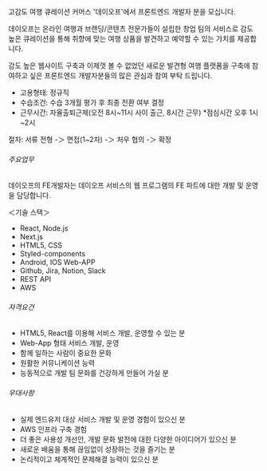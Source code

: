고감도 여행 큐레이션 커머스 '데이오프'에서 프론트엔드 개발자 분을 모십니다.  
  
데이오프는 온라인 여행과 브랜딩/콘텐츠 전문가들이 설립한 창업 팀의 서비스로 감도 높은 큐레이션을 통해 취향에 맞는 여행 상품을 발견하고 예약할 수 있는 가치를 제공합니다.  
  
감도 높은 웹사이트 구축과 이제껏 볼 수 없었던 새로운 발견형 여행 플랫폼을 구축에 참여하고 싶은 프론트엔드 개발자분들의 많은 관심과 참여 부탁 드립니다.  
  
  
- 고용형태: 정규직  
- 수습조건: 수습 3개월 평가 후 최종 전환 여부 결정  
- 근무시간: 자율출퇴근제(오전 8시~11시 사이 출근, 8시간 근무) *점심시간 오후 1시~2시  
  
절차: 서류 전형 -＞ 면접(1~2차) -＞ 처우 협의 -＞ 확정

###### 주요업무

데이오프의 FE개발자는 데이오프 서비스의 웹 프로그램의 FE 파트에 대한 개발 및 운영을 담당합니다.  
  
＜기술 스택＞  
  
- React, Node.js  
- Next.js  
- HTML5, CSS  
- Styled-components  
- Android, IOS Web-APP  
- Github, Jira, Notion, Slack  
- REST API  
- AWS

###### 자격요건

- HTML5, React를 이용해 서비스 개발, 운영할 수 있는 분  
- Web-App 형태 서비스 개발, 운영  
- 함께 일하는 사람이 중요한 문화  
- 원활한 커뮤니케이션 능력  
- 능동적으로 개발 팀 문화를 건강하게 만들어 가실 분

###### 우대사항

- 실제 엔드유저 대상 서비스 개발 및 운영 경험이 있으신 분  
- AWS 인프라 구축 경험  
- 더 좋은 사용성 개선안, 개발 문화 발전에 대한 다양한 아이디어가 있으신 분  
- 새로운 배움을 통해 끊임없이 성장하는 것을 즐기는 분  
- 논리적이고 체계적인 문제해결 능력이 있으신 분